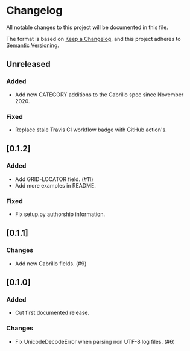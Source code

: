 # Changelog

All notable changes to this project will be documented in this file.

The format is based on [Keep a Changelog](https://keepachangelog.com/en/1.0.0/), and this project adheres
to [Semantic Versioning](https://semver.org/spec/v2.0.0.html).

## Unreleased
### Added
- Add new CATEGORY additions to the Cabrillo spec since November 2020.

### Fixed
- Replace stale Travis CI workflow badge with GitHub action's.

## [0.1.2]
### Added
- Add GRID-LOCATOR field. (#11)
- Add more examples in README.

### Fixed
- Fix setup.py authorship information.

## [0.1.1]
### Changes
- Add new Cabrillo fields. (#9)

## [0.1.0]
### Added
- Cut first documented release.

### Changes
- Fix UnicodeDecodeError when parsing non UTF-8 log files. (#6)
